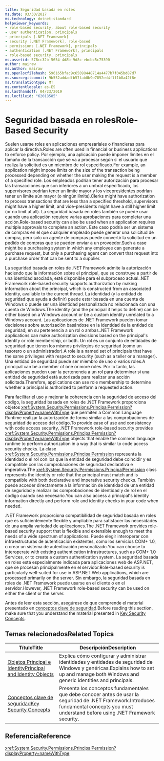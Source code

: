 ```yaml
---
title: Seguridad basada en roles
ms.date: 03/30/2017
ms.technology: dotnet-standard
helpviewer_keywords:
- role-based security, about role-based security
- user authentication, principals
- principals [.NET Framework]
- security [.NET Framework], role-based
- permissions [.NET Framework], principals
- authentication [.NET Framework], principals
- role-based security, principals
ms.assetid: 578cc32b-5654-4d8b-9d8c-ebcbc5c75390
author: mairaw
ms.author: mairaw
ms.openlocfilehash: 596165bfac9c65898448714a4477b7f045bd87d7
ms.sourcegitcommit: 9b552addadfb57fab0b9e7852ed4f1f1b8a42f8e
ms.translationtype: MT
ms.contentlocale: es-ES
ms.lasthandoff: 04/23/2019
ms.locfileid: "62018585"
---
```

# <a name="role-based-security"></a><span data-ttu-id="62792-102">Seguridad basada en roles</span><span class="sxs-lookup"><span data-stu-id="62792-102">Role-Based Security</span></span>
<span data-ttu-id="62792-103">Suelen usarse roles en aplicaciones empresariales o financieras para aplicar la directiva.</span><span class="sxs-lookup"><span data-stu-id="62792-103">Roles are often used in financial or business applications to enforce policy.</span></span> <span data-ttu-id="62792-104">Por ejemplo, una aplicación puede imponer límites en el tamaño de la transacción que se va a procesar según si el usuario que realiza la solicitud es un miembro de rol especificado.</span><span class="sxs-lookup"><span data-stu-id="62792-104">For example, an application might impose limits on the size of the transaction being processed depending on whether the user making the request is a member of a specified role.</span></span> <span data-ttu-id="62792-105">Los empleados podrían tener autorización para procesar las transacciones que son inferiores a un umbral especificado, los supervisores podrían tener un límite mayor y los vicepresidentes podrían tener un límite aún mayor (o ningún límite).</span><span class="sxs-lookup"><span data-stu-id="62792-105">Clerks might have authorization to process transactions that are less than a specified threshold, supervisors might have a higher limit, and vice-presidents might have a still higher limit (or no limit at all).</span></span> <span data-ttu-id="62792-106">La seguridad basada en roles también se puede usar cuando una aplicación requiere varias aprobaciones para completar una acción.</span><span class="sxs-lookup"><span data-stu-id="62792-106">Role-based security can also be used when an application requires multiple approvals to complete an action.</span></span> <span data-ttu-id="62792-107">Este caso podría ser un sistema de compras en el que cualquier empleado puede generar una solicitud de compra, pero solo un agente de compras puede convertir la solicitud en un pedido de compras que se pueden enviar a un proveedor.</span><span class="sxs-lookup"><span data-stu-id="62792-107">Such a case might be a purchasing system in which any employee can generate a purchase request, but only a purchasing agent can convert that request into a purchase order that can be sent to a supplier.</span></span>  
  
 <span data-ttu-id="62792-108">La seguridad basada en roles de .NET Framework admite la autorización haciendo que la información sobre el principal, que se construye a partir de una identidad asociada, esté disponible para el subproceso actual.</span><span class="sxs-lookup"><span data-stu-id="62792-108">.NET Framework role-based security supports authorization by making information about the principal, which is constructed from an associated identity, available to the current thread.</span></span> <span data-ttu-id="62792-109">La identidad (y la entidad de seguridad que ayuda a definir) puede estar basada en una cuenta de Windows o puede ser una identidad personalizada no relacionada con una cuenta de Windows.</span><span class="sxs-lookup"><span data-stu-id="62792-109">The identity (and the principal it helps to define) can be either based on a Windows account or be a custom identity unrelated to a Windows account.</span></span> <span data-ttu-id="62792-110">Las aplicaciones de .NET Framework pueden tomar decisiones sobre autorización basándose en la identidad de la entidad de seguridad, en su pertenencia a un rol o ambas.</span><span class="sxs-lookup"><span data-stu-id="62792-110">.NET Framework applications can make authorization decisions based on the principal's identity or role membership, or both.</span></span> <span data-ttu-id="62792-111">Un rol es un conjunto de entidades de seguridad que tienen los mismos privilegios de seguridad (como un tesorero o un administrador).</span><span class="sxs-lookup"><span data-stu-id="62792-111">A role is a named set of principals that have the same privileges with respect to security (such as a teller or a manager).</span></span> <span data-ttu-id="62792-112">Una entidad de seguridad puede ser miembro de uno o varios roles.</span><span class="sxs-lookup"><span data-stu-id="62792-112">A principal can be a member of one or more roles.</span></span> <span data-ttu-id="62792-113">Por lo tanto, las aplicaciones pueden usar la pertenencia a un rol para determinar si una entidad de seguridad está autorizada para realizar una acción solicitada.</span><span class="sxs-lookup"><span data-stu-id="62792-113">Therefore, applications can use role membership to determine whether a principal is authorized to perform a requested action.</span></span>  
  
 <span data-ttu-id="62792-114">Para facilitar el uso y mejorar la coherencia con la seguridad de acceso del código, la seguridad basada en roles de .NET Framework proporciona objetos <xref:System.Security.Permissions.PrincipalPermission?displayProperty=nameWithType> que permiten a Common Language Runtime realizar la autorización de forma similar a las comprobaciones de seguridad de acceso del código.</span><span class="sxs-lookup"><span data-stu-id="62792-114">To provide ease of use and consistency with code access security, .NET Framework role-based security provides <xref:System.Security.Permissions.PrincipalPermission?displayProperty=nameWithType> objects that enable the common language runtime to perform authorization in a way that is similar to code access security checks.</span></span> <span data-ttu-id="62792-115">La clase <xref:System.Security.Permissions.PrincipalPermission> representa la identidad o el rol con los que la entidad de seguridad debe coincidir y es compatible con las comprobaciones de seguridad declarativa e imperativa.</span><span class="sxs-lookup"><span data-stu-id="62792-115">The <xref:System.Security.Permissions.PrincipalPermission> class represents the identity or role that the principal must match and is compatible with both declarative and imperative security checks.</span></span> <span data-ttu-id="62792-116">También puede acceder directamente a la información de identidad de una entidad de seguridad y realizar las comprobaciones de identidad y de rol en el código cuando sea necesario.</span><span class="sxs-lookup"><span data-stu-id="62792-116">You can also access a principal's identity information directly and perform role and identity checks in your code when needed.</span></span>  
  
 <span data-ttu-id="62792-117">.NET Framework proporciona compatibilidad de seguridad basada en roles que es suficientemente flexible y ampliable para satisfacer las necesidades de una amplia variedad de aplicaciones.</span><span class="sxs-lookup"><span data-stu-id="62792-117">The .NET Framework provides role-based security support that is flexible and extensible enough to meet the needs of a wide spectrum of applications.</span></span> <span data-ttu-id="62792-118">Puede elegir interoperar con infraestructuras de autenticación existentes, como los servicios COM+ 1.0, o crear un sistema de autenticación personalizado.</span><span class="sxs-lookup"><span data-stu-id="62792-118">You can choose to interoperate with existing authentication infrastructures, such as COM+ 1.0 Services, or to create a custom authentication system.</span></span> <span data-ttu-id="62792-119">La seguridad basada en roles está especialmente indicada para aplicaciones web de ASP.NET, que se procesan principalmente en el servidor.</span><span class="sxs-lookup"><span data-stu-id="62792-119">Role-based security is particularly well-suited for use in ASP.NET Web applications, which are processed primarily on the server.</span></span> <span data-ttu-id="62792-120">Sin embargo, la seguridad basada en roles de .NET Framework puede usarse en el cliente o en el servidor.</span><span class="sxs-lookup"><span data-stu-id="62792-120">However, .NET Framework role-based security can be used on either the client or the server.</span></span>  
  
 <span data-ttu-id="62792-121">Antes de leer esta sección, asegúrese de que comprende el material presentado en [conceptos clave de seguridad](../../../docs/standard/security/key-security-concepts.md).</span><span class="sxs-lookup"><span data-stu-id="62792-121">Before reading this section, make sure that you understand the material presented in [Key Security Concepts](../../../docs/standard/security/key-security-concepts.md).</span></span>  
  
## <a name="related-topics"></a><span data-ttu-id="62792-122">Temas relacionados</span><span class="sxs-lookup"><span data-stu-id="62792-122">Related Topics</span></span>  
  
|<span data-ttu-id="62792-123">Título</span><span class="sxs-lookup"><span data-stu-id="62792-123">Title</span></span>|<span data-ttu-id="62792-124">Descripción</span><span class="sxs-lookup"><span data-stu-id="62792-124">Description</span></span>|  
|-----------|-----------------|  
|[<span data-ttu-id="62792-125">Objetos Principal e Identity</span><span class="sxs-lookup"><span data-stu-id="62792-125">Principal and Identity Objects</span></span>](../../../docs/standard/security/principal-and-identity-objects.md)|<span data-ttu-id="62792-126">Explica cómo configurar y administrar identidades y entidades de seguridad de Windows y genéricas.</span><span class="sxs-lookup"><span data-stu-id="62792-126">Explains how to set up and manage both Windows and generic identities and principals.</span></span>|  
|[<span data-ttu-id="62792-127">Conceptos clave de seguridad</span><span class="sxs-lookup"><span data-stu-id="62792-127">Key Security Concepts</span></span>](../../../docs/standard/security/key-security-concepts.md)|<span data-ttu-id="62792-128">Presenta los conceptos fundamentales que debe conocer antes de usar la seguridad de .NET Framework.</span><span class="sxs-lookup"><span data-stu-id="62792-128">Introduces fundamental concepts you must understand before using .NET Framework security.</span></span>|  
  
## <a name="reference"></a><span data-ttu-id="62792-129">Referencia</span><span class="sxs-lookup"><span data-stu-id="62792-129">Reference</span></span>  
 <xref:System.Security.Permissions.PrincipalPermission?displayProperty=nameWithType>
